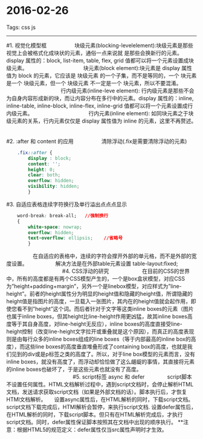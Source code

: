 ﻿
# 2016-02-26
Tags: css js 

---

#1. 视觉化模型框
　　　　　块级元素(blocking-levelelement):块级元素是那些视觉上会被格式化成块状的元素，通俗一点来说就 是那些会换新行的元素。display 属性的：block, list-item, table, flex, grid 值都可以将一个元素设置成块级元素。
　　　　　
　　　　　块元素(block element):块元素是 display 属性值为 block 的元素，它应该是 块级元素 的一个子集，而不是等同的，一个 块元素 是一个 块级元素，但一个 块级元素 不一定是一个 块元素，所以不要混淆。
　　　　　
　　　　　行内级元素(inline-leve  element):  行内级元素是那些不会为自身内容形成新的块，而让内容分布在多行中的元素。display 属性的：inline, inline-table, inline-block, inline-flex, inline-grid 值都可以将一个元素设置成行内级元素。
　　　　　
　　　　　行内元素(inline element): 如同块元素之于块级元素的关系，行内元素仅仅是 display 属性值为 inline 的元素，这里不再赘述。
　　　　　

#2. :after 和 content 的应用
　　　　　清除浮动(.fix是需要清除浮动的元素)
```css
    .fix::after {
        display : block;
        content: '';
        height: 0;
        clear: both;
        overflow: hidden;
        visibility: hidden;
        }
```

#3. 自适应表格连续字符换行及单行溢出点点点显示 
```css
    word-break: break-all;   //强制换行
    {
        white-space: nowrap;
        overflow: hidden;
        text-overflow: ellipsis;    //省略号
        }
```
　　　　　在自适应的表格中，连续的字符会撑开外部的单元格，而不是外部的宽度设置。
　　　　　解决方法是在外部table元素设置 table-layout:fixed;
　　　　　
　　　　　
#4. CSS浮动的研究
　　　　　　在目前的CSS的世界中，所有的高度都是有两个CSS模型产生的，一个是box盒状模型，对应CSS为”height+padding+margin”，另外一个是linebox模型，对应样式为”line-height”。前者的height属性分为明显的height值和隐藏的height值，所谓隐藏的height值是指图片的高度，一旦载入一张图片，其内在的height值就会起作用，即使您看不到”height”这个词。而后者针对于文字等这类inline boxes的元素（图片也属于inline boxes，但其height比line-height作用更凶猛，故其inline boxes高度等于其自身高度，对line-height无反应），inline boxes的高度直接受line-height控制（改变line-height文字拉开或重叠就是这个原因），而真正的高度表现则是由每行众多的inline boxes组成的line boxes（等于内部最高的inline box的高度），而这些line boxes的高度垂直堆叠形成了containing box的高度，也就是我们见到的div或是p标签之类的高度了。所以，对于line box模型的元素而言，没有inline boxes，就没有高度了，而浮动却恰恰做了这么龌龊的事情，其直接将元素的inline boxes也破坏了，于是这些元素也就没有了高度。
　　　　　　
　　　　　　
#5. script标签 async 和 defer
　　　　script脚本不设置任何属性。HTML文档解析过程中，遇到script文档时，会停止解析HTML文档，发送请求获取script文档（如果是外部文档的话）。脚本执行后，才恢复HTMl文档解析。　　设置async属性后，在HTML解析的同时，下载script文档。script文档下载完成后，HTMl解析会暂停，来执行script文档.                     设置defer属性后，在HTML解析的同时，下载script脚本。但只有在HTML解析完成后，才执行script文档。同时，defer属性保证脚本按照其在文档中出现的顺序执行。
**注意：根据HTML5的规范定义：defer属性仅当src属性声明时才生效。
　


